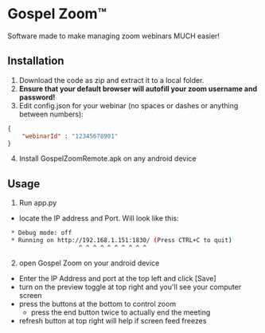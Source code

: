 # Gospel Zoom&trade;

Software made to make managing zoom webinars MUCH easier!

## Installation

1. Download the code as zip and extract it to a local folder.
2. __Ensure that your default browser will autofill your zoom username and password!__
3. Edit config.json for your webinar (no spaces or dashes or anything between numbers):

```json
{
    "webinarId" : "12345678901"
}
```
4. Install GospelZoomRemote.apk on any android device

## Usage

1. Run app.py
* locate the IP address and Port. Will look like this:
```bash
 * Debug mode: off
 * Running on http://192.168.1.151:1830/ (Press CTRL+C to quit)
                    ^ ^ ^ ^ ^ ^ ^ ^ ^ ^
```
2. open Gospel Zoom on your android device
* Enter the IP Address and port at the top left and click [Save]
* turn on the preview toggle at top right and you'll see your computer screen
* press the buttons at the bottom to control zoom
    * press the end button twice to actually end the meeting
* refresh button at top right will help if screen feed freezes
